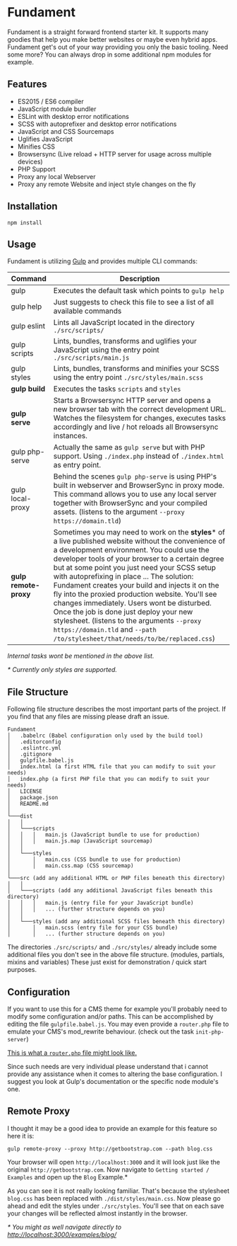 # Fundament

Fundament is a straight forward frontend starter kit. It supports many goodies that help you make better websites
or maybe even hybrid apps. Fundament get's out of your way providing you only the basic tooling. Need some more?
You can always drop in some additional npm modules for example.

## Features

* ES2015 / ES6 compiler
* JavaScript module bundler
* ESLint with desktop error notifications
* SCSS with autoprefixer and desktop error notifications
* JavaScript and CSS Sourcemaps
* Uglifies JavaScript
* Minifies CSS
* Browsersync (Live reload + HTTP server for usage across multiple devices)
* PHP Support
* Proxy any local Webserver
* Proxy any remote Website and inject style changes on the fly

## Installation

`npm install`

## Usage

Fundament is utilizing [Gulp](http://gulpjs.com/) and provides multiple CLI commands:

| Command                   | Description
|---                        |---
| gulp                      | Executes the default task which points to `gulp help`
| gulp help                 | Just suggests to check this file to see a list of all available commands
| gulp eslint               | Lints all JavaScript located in the directory `./src/scripts/`
| gulp scripts              | Lints, bundles, transforms and uglifies your JavaScript using the entry point `./src/scripts/main.js`
| gulp styles               | Lints, bundles, transforms and minifies your SCSS using the entry point `./src/styles/main.scss`
| __gulp build__            | Executes the tasks `scripts` and `styles`
| __gulp serve__            | Starts a Browsersync HTTP server and opens a new browser tab with the correct development URL. Watches the filesystem for changes, executes tasks accordingly and live / hot reloads all Browsersync instances.
| gulp php-serve            | Actually the same as `gulp serve` but with PHP support. Using `./index.php` instead of `./index.html` as entry point.
| gulp local-proxy          | Behind the scenes `gulp php-serve` is using PHP's built in webserver and BrowserSync in proxy mode. This command allows you to use any local server together with BrowserSync and your compiled assets. (listens to the argument `--proxy https://domain.tld`)
| __gulp remote-proxy__     | Sometimes you may need to work on the __styles__* of a live published website without the convenience of a development environment. You could use the developer tools of your browser to a certain degree but at some point you just need your SCSS setup with autoprefixing in place ... The solution: Fundament creates your build and injects it on the fly into the proxied production website. You'll see changes immediately. Users wont be disturbed. Once the job is done just deploy your new stylesheet. (listens to the arguments `--proxy https://domain.tld` and `--path /to/stylesheet/that/needs/to/be/replaced.css`) 

_Internal tasks wont be mentioned in the above list._

_* Currently only styles are supported._

## File Structure

Following file structure describes the most important parts of the project. If you find that any files are missing
please draft an issue.

```
Fundament
│   .babelrc (Babel configuration only used by the build tool)
│   .editorconfig
│   .eslintrc.yml
│   .gitignore
│   gulpfile.babel.js
│   index.html (a first HTML file that you can modify to suit your needs)
│   index.php (a first PHP file that you can modify to suit your needs)
│   LICENSE
│   package.json
│   README.md
│
└───dist
│   │
│   └───scripts
│   │   │   main.js (JavaScript bundle to use for production)
│   │   │   main.js.map (JavaScript sourcemap)
│   │
│   └───styles
│       │   main.css (CSS bundle to use for production)
│       │   main.css.map (CSS sourcemap)
│   
└───src (add any additional HTML or PHP files beneath this directory)
│   │
│   └───scripts (add any additional JavaScript files beneath this directory)
│   │   │   main.js (entry file for your JavaScript bundle)
│   │   │   ... (further structure depends on you)
│   │
│   └───styles (add any additional SCSS files beneath this directory)
│       │   main.scss (entry file for your CSS bundle)
│       │   ... (further structure depends on you)
```

The directories `./src/scripts/` and `./src/styles/` already include some additional files you don't see in the
above file structure. (modules, partials, mixins and variables) These just exist for demonstration / quick start
purposes.

## Configuration

If you want to use this for a CMS theme for example you'll probably need to modify some configuration and/or paths.
This can be accomplished by editing the file `gulpfile.babel.js`. You may even provide a `router.php` file to
emulate your CMS's mod_rewrite behaviour. (check out the task `init-php-server`)

[This is what a `router.php` file might look like.](https://processwire.com/talk/topic/13445-using-phps-built-in-webserver-with-processwire/)

Since such needs are very individual please understand that i cannot provide any assistance when it comes to
altering the base configuration. I suggest you look at Gulp's documentation or the specific node module's one.

## Remote Proxy

I thought it may be a good idea to provide an example for this feature so here it is:

`gulp remote-proxy --proxy http://getbootstrap.com --path blog.css`

Your browser will open `http://localhost:3000` and it will look just like the original `http://getbootstrap.com`.
Now navigate to `Getting started / Examples` and open up the `Blog` Example.*

As you can see it is not really looking familiar. That's because the stylesheet `blog.css` has been replaced with
`./dist/styles/main.css`. Now please go ahead and edit the styles under `./src/styles`. You'll see that on each save
your changes will be reflected almost instantly in the browser.

_* You might as well navigate directly to [http://localhost:3000/examples/blog/](http://localhost:3000/examples/blog/)_
